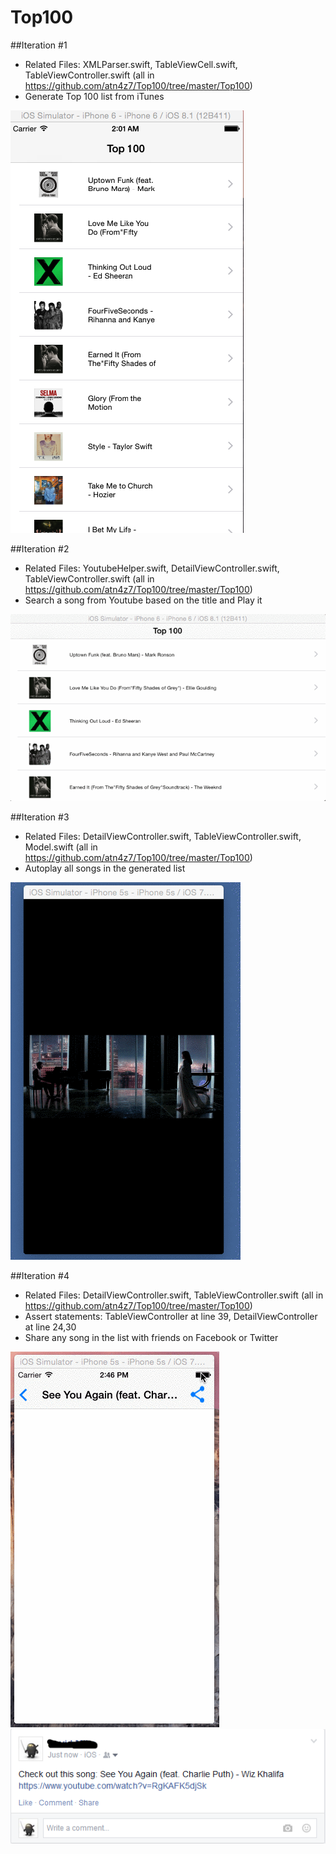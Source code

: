 # Top100

##Iteration #1

* Related Files: XMLParser.swift, TableViewCell.swift, TableViewController.swift (all in https://github.com/atn4z7/Top100/tree/master/Top100)
* Generate Top 100 list from iTunes

![](https://github.com/atn4z7/Top100/blob/master/Top100/screenshot/iter1.png)

##Iteration #2

* Related Files: YoutubeHelper.swift, DetailViewController.swift, TableViewController.swift (all in https://github.com/atn4z7/Top100/tree/master/Top100)
* Search a song from Youtube based on the title and Play it 

![](https://github.com/atn4z7/Top100/blob/master/Top100/screenshot/iter2.gif)

##Iteration #3

* Related Files: DetailViewController.swift, TableViewController.swift, Model.swift (all in https://github.com/atn4z7/Top100/tree/master/Top100)
* Autoplay all songs in the generated list

![](https://github.com/atn4z7/Top100/blob/master/Top100/screenshot/iter3.gif)

##Iteration #4

* Related Files: DetailViewController.swift, TableViewController.swift (all in https://github.com/atn4z7/Top100/tree/master/Top100)
* Assert statements: TableViewController at line 39, DetailViewController at line 24,30
* Share any song in the list with friends on Facebook or Twitter

![](https://github.com/atn4z7/Top100/blob/master/Top100/screenshot/iter4.gif)
![](https://github.com/atn4z7/Top100/blob/master/Top100/screenshot/fb.png)
